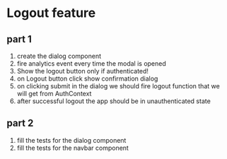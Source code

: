 # Logout feature

<!-- In navbar component -->

## part 1

1. create the dialog component
2. fire analytics event every time the modal is opened
3. Show the logout button only if authenticated!
4. on Logout button click show confirmation dialog
5. on clicking submit in the dialog we should fire logout function that we will get from
   AuthContext
6. after successful logout the app should be in unauthenticated state

## part 2

1. fill the tests for the dialog component
2. fill the tests for the navbar component
